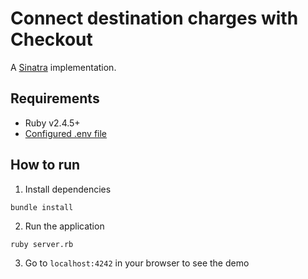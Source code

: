# Connect destination charges with Checkout

A [Sinatra](http://sinatrarb.com/) implementation.

## Requirements
* Ruby v2.4.5+
* [Configured .env file](../../README.md)

## How to run

1. Install dependencies
```
bundle install
```

2. Run the application
```
ruby server.rb
```

3. Go to `localhost:4242` in your browser to see the demo